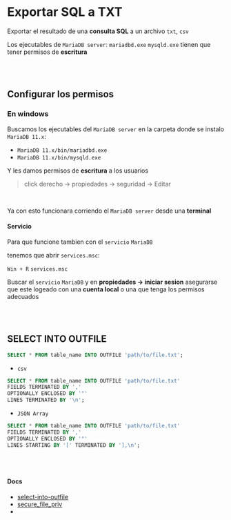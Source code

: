 # Exportar SQL a TXT

Exportar el resultado de una **consulta SQL** a un archivo `txt`, `csv`

Los ejecutables de `MariaDB server`: `mariadbd.exe` `mysqld.exe` tienen que tener permisos de **escritura**


<br><br>

## Configurar los permisos

### En windows

Buscamos los ejecutables del `MariaDB server` en la carpeta donde se instalo `MariaDB 11.x`:

- `MariaDB 11.x/bin/mariadbd.exe`
- `MariaDB 11.x/bin/mysqld.exe`

Y les damos permisos de **escritura** a los usuarios

> click derecho -> propiedades -> seguridad -> Editar


<br>

Ya con esto funcionara corriendo el `MariaDB server` desde una **terminal**

#### Servicio

Para que funcione tambien con el `servicio` `MariaDB` 

tenemos que abrir `services.msc`:

`Win + R` `services.msc`

Buscar el `servicio` `MariaDB` y en **propiedades -> iniciar sesion** asegurarse que 
este logeado con una **cuenta local** o una que tenga los permisos adecuados


<br><br>

## SELECT INTO OUTFILE

```sql
SELECT * FROM table_name INTO OUTFILE 'path/to/file.txt';
```

- `csv`

```sql
SELECT * FROM table_name INTO OUTFILE 'path/to/file.txt'
FIELDS TERMINATED BY ',' 
OPTIONALLY ENCLOSED BY '"'
LINES TERMINATED BY '\n';
```

- `JSON Array`

```sql
SELECT * FROM table_name INTO OUTFILE 'path/to/file.txt'
FIELDS TERMINATED BY ',' 
OPTIONALLY ENCLOSED BY '"'
LINES STARTING BY '[' TERMINATED BY '],\n';
```



<br><br>

#### Docs

- [select-into-outfile](https://mariadb.com/kb/en/select-into-outfile/)
- [secure_file_priv](https://mariadb.com/kb/en/server-system-variables/#secure_file_priv)
- 